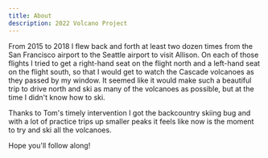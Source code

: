 ```yaml
---
title: About
description: 2022 Volcano Project
---
```


From 2015 to 2018 I flew back and forth at least two dozen times from the San Francisco airport to the Seattle airport to visit Allison. On each of those flights I tried to get a right-hand seat on the flight north and a left-hand seat on the flight south, so that I would get to watch the Cascade volcanoes as they passed by my window. It seemed like it would make such a beautiful trip to drive north and ski as many of the volcanoes as possible, but at the time I didn't know how to ski.

Thanks to Tom's timely intervention I got the backcountry skiing bug and with a lot of practice trips up smaller peaks it feels like now is the moment to try and ski all the volcanoes.

Hope you'll follow along!